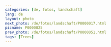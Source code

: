 ```yaml
---
categories: [de, fotos, landschaft]
lang: de
layout: photo
next_photo: /de/fotos/landschaft/P0000017.html
picname: P0000025
prev_photo: /de/fotos/landschaft/P0000051.html
tags: [Trees]
---
```

